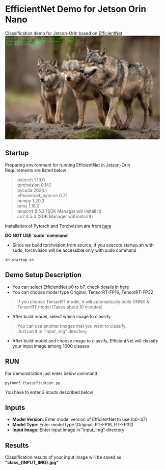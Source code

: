# EfficientNet Demo for Jetson Orin Nano
Classification demo for Jetson-Orin based on [EfficientNet](https://github.com/lukemelas/EfficientNet-PyTorch)
![ex_screenshot](img/README_wolf.jpg)

## Startup
Preparing environment for running EfficientNet in Jetson-Orin  
Requirements are listed below
> pytorch 1.13.0  
> torchvision 0.14.1  
> pycuda 2024.1  
> efficientnet_pytorch 0.7.1  
> numpy 1.20.3  
> onnx 1.16.0  
> tensorrt 8.5.2 (SDK Manager will install it)  
> cv2 4.5.4 (SDK Manager will install it)

Installation of Pytorch and Torchvision are from [here](https://forums.developer.nvidia.com/t/pytorch-for-jetson/72048)

**DO NOT USE 'sudo' command**
- Since we build torchvision from source, if you execute startup.sh with sudo, torchvision will be accessible only with sudo command  
```shell  
sh startup.sh 
```
## Demo Setup Description
- You can select EfficientNet b0 to b7, check details in [here](https://github.com/lukemelas/EfficientNet-PyTorch)  
- You can choose model type Original, TensorRT-FP16, TensorRT-FP32
> If you choose TensorRT model, it will automatically build ONNX & TensorRT model (Takes about 10 minutes)
- After build model, select which image to classify
> You can use another images that you want to classify.  
> Just put it in "input_img" directory
- After build model and choose image to classify, EfficientNet will classify your input image among 1000 classes

## RUN
For demonstration just enter below command
```shell
python3 classification.py
```
You have to enter 3 inputs described below

## Inputs
 - **Model Version**: Enter model version of EfficientNet to use (b0~b7)
 - **Model Type**: Enter model type (Original, RT-FP16, RT-FP32)
 - **Input Image**: Enter input image in "input_img" directory

## Results
Classification results of your input image will be saved as **"class_{INPUT_IMG}.jpg"**

